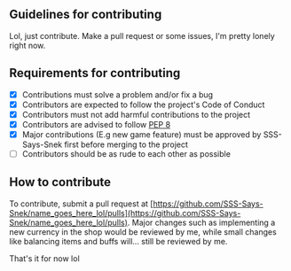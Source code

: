 ## Guidelines for contributing

Lol, just contribute. Make a pull request or some issues, I'm pretty lonely right now.

## Requirements for contributing
- [X] Contributions must solve a problem and/or fix a bug
- [X] Contributors are expected to follow the project's Code of Conduct
- [X] Contributors must not add harmful contributions to the project
- [X] Contributors are advised to follow [PEP 8](https://python.org/dev/peps/pep-0008)
- [X] Major contributions (E.g new game feature) must be approved by SSS-Says-Snek first before merging to the project
- [ ] Contributors should be as rude to each other as possible

## How to contribute
To contribute, submit a pull request at [https://github.com/SSS-Says-Snek/name_goes_here_lol/pulls](https://github.com/SSS-Says-Snek/name_goes_here_lol/pulls).
Major changes such as implementing a new currency in the shop would be reviewed by me,
while small changes like balancing items and buffs will... still be reviewed by me.

That's it for now lol
